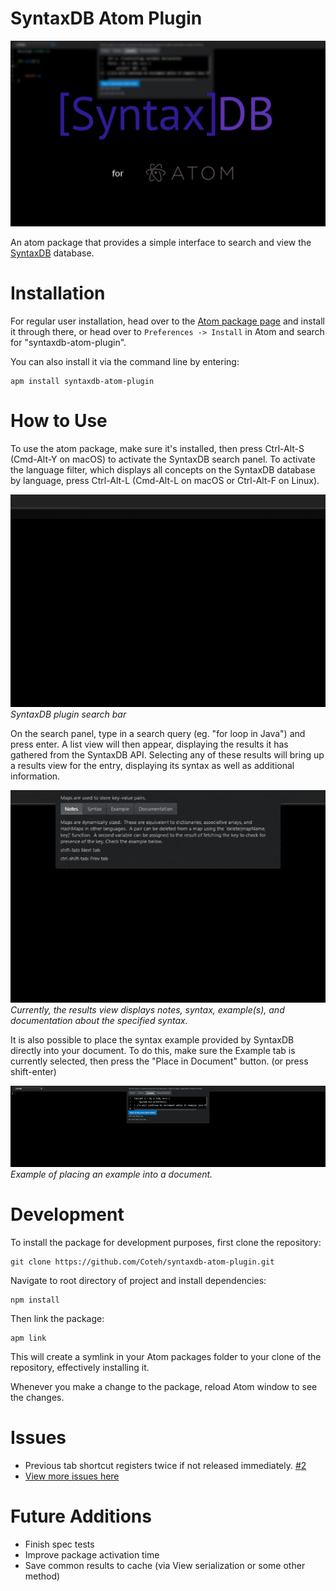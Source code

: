 # SyntaxDB Atom Plugin

![Front](https://raw.githubusercontent.com/Coteh/syntaxdb-atom-plugin/master/screenshots/front.png)

An atom package that provides a simple interface to search and view the [SyntaxDB](https://syntaxdb.com/) database.

# Installation

For regular user installation, head over to the [Atom package page](https://atom.io/packages/syntaxdb-atom-plugin) and install it through there, or head over to `Preferences -> Install` in Atom and search for "syntaxdb-atom-plugin".

You can also install it via the command line by entering:

```
apm install syntaxdb-atom-plugin
```

# How to Use

To use the atom package, make sure it's installed, then press Ctrl-Alt-S (Cmd-Alt-Y on macOS) to activate the SyntaxDB search panel.
To activate the language filter, which displays all concepts on the SyntaxDB database by language, press Ctrl-Alt-L (Cmd-Alt-L on macOS or Ctrl-Alt-F on Linux).

![Search View](https://raw.githubusercontent.com/Coteh/syntaxdb-atom-plugin/master/screenshots/SearchView.gif)  
_SyntaxDB plugin search bar_

On the search panel, type in a search query (eg. "for loop in Java") and press enter. A list view will then appear, displaying the results
it has gathered from the SyntaxDB API. Selecting any of these results will bring up a results view for the entry, displaying
its syntax as well as additional information.

![Results View](https://raw.githubusercontent.com/Coteh/syntaxdb-atom-plugin/master/screenshots/ResultsView.gif)  
_Currently, the results view displays notes, syntax, example(s), and documentation about the specified syntax._

It is also possible to place the syntax example provided by SyntaxDB directly into your document. To do this, make sure the Example tab
is currently selected, then press the "Place in Document" button. (or press shift-enter)

![Placing Example into Document](https://raw.githubusercontent.com/Coteh/syntaxdb-atom-plugin/master/screenshots/PlaceExample.gif)  
_Example of placing an example into a document._

# Development

To install the package for development purposes, first clone the repository:

```
git clone https://github.com/Coteh/syntaxdb-atom-plugin.git
```

Navigate to root directory of project and install dependencies:

```
npm install
```

Then link the package:

```
apm link
```

This will create a symlink in your Atom packages folder to your clone of the repository, effectively installing it.

Whenever you make a change to the package, reload Atom window to see the changes.

# Issues

-   Previous tab shortcut registers twice if not released immediately. [#2](https://github.com/Coteh/syntaxdb-atom-plugin/issues/2)
-   [View more issues here](https://github.com/Coteh/syntaxdb-atom-plugin/issues)

# Future Additions

-   Finish spec tests
-   Improve package activation time
-   Save common results to cache (via View serialization or some other method)
